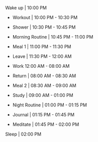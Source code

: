 Wake up | 10:00 PM

- Workout | 10:00 PM - 10:30 PM
- Shower | 10:30 PM - 10:45 PM
- Morning Routine | 10:45 PM - 11:00 PM



- Meal 1 | 11:00 PM - 11:30 PM
- Leave | 11:30 PM - 12:00 AM
- Work 12:00 AM - 08:00 AM
- Return | 08:00 AM - 08:30 AM
- Meal 2 | 08:30 AM - 09:00 AM



- Study | 09:00 AM - 01:00 PM



- Night Routine | 01:00 PM - 01:15 PM
- Journal | 01:15 PM - 01:45 PM
- Meditate | 01:45 PM - 02:00 PM

Sleep | 02:00 PM
